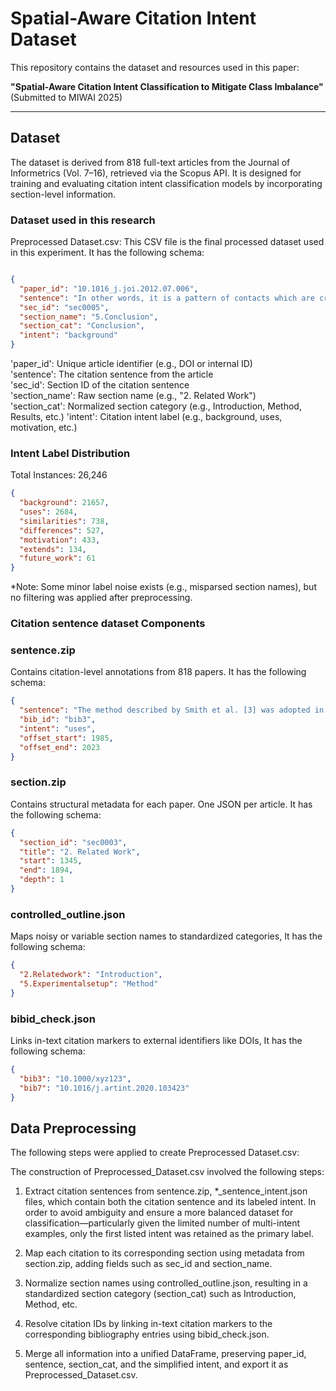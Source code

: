 #  Spatial-Aware Citation Intent Dataset

This repository contains the dataset and resources used in this paper:

**"Spatial-Aware Citation Intent Classification to Mitigate Class Imbalance"** (Submitted to MIWAI 2025)

---

##  Dataset 

The dataset is derived from 818 full-text articles from the Journal of Informetrics (Vol. 7–16), retrieved via the Scopus API. It is designed for training and evaluating citation intent classification models by incorporating section-level information.

###  Dataset used in this research 

Preprocessed Dataset.csv: This CSV file is the final processed dataset used in this experiment. It has the following schema:

```json

{
  "paper_id": "10.1016_j.joi.2012.07.006",
  "sentence": "In other words, it is a pattern of contacts which are created due to the flow of information among the participating actors ([bib0295]).",
  "sec_id": "sec0005",
  "section_name": "5.Conclusion",
  "section_cat": "Conclusion",
  "intent": "background"
}

```
'paper_id':       Unique article identifier (e.g., DOI or internal ID)                    
'sentence':        The citation sentence from the article                                  
'sec_id':            Section ID of the citation sentence                                     
'section_name':      Raw section name (e.g., "2. Related Work")                              
'section_cat':      Normalized section category (e.g., Introduction, Method, Results, etc.) 
'intent':         Citation intent label (e.g., background, uses, motivation, etc.)   

### Intent Label Distribution


Total Instances: 26,246
```json
{
  "background": 21657,
  "uses": 2684,
  "similarities": 738,
  "differences": 527,
  "motivation": 433,
  "extends": 134,
  "future_work": 61
}
```
*Note: Some minor label noise exists (e.g., misparsed section names), but no filtering was applied after preprocessing.

### Citation sentence dataset Components

### sentence.zip
Contains citation-level annotations from 818 papers. It has the following schema:

```json
{
  "sentence": "The method described by Smith et al. [3] was adopted in our study.",
  "bib_id": "bib3",
  "intent": "uses",
  "offset_start": 1985,
  "offset_end": 2023
}
```
### section.zip
Contains structural metadata for each paper. One JSON per article. It has the following schema:

```json
{
  "section_id": "sec0003",
  "title": "2. Related Work",
  "start": 1345,
  "end": 1894,
  "depth": 1
}
```


### controlled_outline.json
Maps noisy or variable section names to standardized categories, It has the following schema:
```json
{
  "2.Relatedwork": "Introduction",
  "5.Experimentalsetup": "Method"
}
```
### bibid_check.json
Links in-text citation markers to external identifiers like DOIs, It has the following schema:
```json
{
  "bib3": "10.1000/xyz123",
  "bib7": "10.1016/j.artint.2020.103423"
}
```
## Data Preprocessing 

The following steps were applied to create Preprocessed Dataset.csv:

The construction of Preprocessed_Dataset.csv involved the following steps:

1. Extract citation sentences from sentence.zip, *_sentence_intent.json files, which contain both the citation sentence and its labeled intent. In order to avoid ambiguity and ensure a more balanced dataset for classification—particularly given the limited number of multi-intent examples, only the first listed intent was retained as the primary label.

2. Map each citation to its corresponding section using metadata from section.zip, adding fields such as sec_id and section_name.

3. Normalize section names using controlled_outline.json, resulting in a standardized section category (section_cat) such as Introduction, Method, etc.

4. Resolve citation IDs by linking in-text citation markers to the corresponding bibliography entries using bibid_check.json.

5. Merge all information into a unified DataFrame, preserving paper_id, sentence, section_cat, and the simplified intent, and export it as Preprocessed_Dataset.csv.
